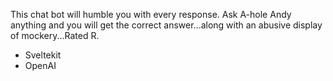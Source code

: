 This chat bot will humble you with every response. Ask A-hole Andy anything and you will get the correct answer...along with an abusive display of mockery...Rated R.

- Sveltekit
- OpenAI
